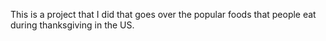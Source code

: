 This is a project that I did that goes over the popular foods that people eat during thanksgiving in the US. 
